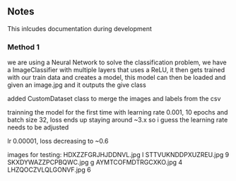 ## Notes

This inlcudes documentation during development

### Method 1

we are using a Neural Network to solve the classification problem, we have a ImageClassifier with multiple layers that uses a ReLU, it then gets trained with our train data and creates a model,
this model can then be loaded and given an image.jpg and it outputs the give class

added CustomDataset class to merge the images and labels from the csv

trainning the model for the first time with learning rate 0.001, 10 epochs and batch size 32, loss ends up staying around ~3.x so i guess the learning rate needs to be adjusted

lr 0.00001, loss decreasing to ~0.6

images for testing:
HDXZZFGRJHJDDNVL.jpg
l
STTVUKNDDPXUZREU.jpg
9
SKXDYWAZZPCPBQWC.jpg
g
AYMTCOFMDTRGCXKO.jpg
4
LHZQOCZVLQLGONVF.jpg
6
